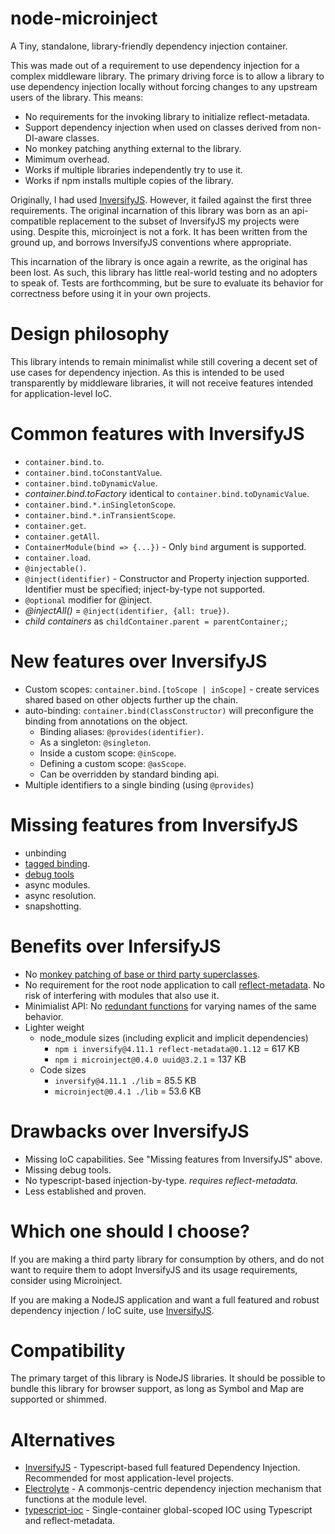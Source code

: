 # node-microinject
A Tiny, standalone, library-friendly dependency injection container.

This was made out of a requirement to use dependency injection for a complex middleware library.  The primary 
driving force is to allow a library to use dependency injection locally without forcing changes to any upstream users of the library.
This means:
- No requirements for the invoking library to initialize reflect-metadata.
- Support dependency injection when used on classes derived from non-DI-aware classes.
- No monkey patching anything external to the library.
- Mimimum overhead.
- Works if multiple libraries independently try to use it.
- Works if npm installs multiple copies of the library.

Originally, I had used [InversifyJS](https://github.com/inversify/InversifyJS).  However, it failed against the
first three requirements.  The original incarnation of this library was born as an api-compatible replacement to
the subset of InversifyJS my projects were using.
Despite this, microinject is not a fork.  It has been written from the ground up, and borrows InversifyJS conventions where appropriate.

This incarnation of the library is once again a rewrite, as the original has been lost.  As such, this library has little real-world testing
and no adopters to speak of.  Tests are forthcomming, but be sure to evaluate its behavior for correctness before using it in your own
projects.

# Design philosophy

This library intends to remain minimalist while still covering a decent set of use cases for dependency injection.
As this is intended to be used transparently by middleware libraries, it will not receive features intended for
application-level IoC.

# Common features with InversifyJS
- ```container.bind.to```.
- ```container.bind.toConstantValue```.
- ```container.bind.toDynamicValue```.
- *container.bind.toFactory* identical to ```container.bind.toDynamicValue```.
- ```container.bind.*.inSingletonScope```.
- ```container.bind.*.inTransientScope```.
- ```container.get```.
- ```container.getAll```.
- ```ContainerModule(bind => {...})``` - Only ```bind``` argument is supported.
- ```container.load```.
- ```@injectable()```.
- ```@inject(identifier)``` - Constructor and Property injection supported.  Identifier must be specified; inject-by-type not supported.
- ```@optional``` modifier for @inject.
- *@injectAll()* = ```@inject(identifier, {all: true})```.
- *child containers* as ```childContainer.parent = parentContainer;```;

# New features over InversifyJS
- Custom scopes: ```container.bind.[toScope | inScope]``` - create services shared based on other objects further up the chain.
- auto-binding: ```container.bind(ClassConstructor)``` will preconfigure the binding from annotations on the object.
    - Binding aliases: ```@provides(identifier)```.
    - As a singleton: ```@singleton```.
    - Inside a custom scope: ```@inScope```.
    - Defining a custom scope: ```@asScope```.
    - Can be overridden by standard binding api.
- Multiple identifiers to a single binding (using ```@provides```)

# Missing features from InversifyJS
- unbinding
- [tagged binding](https://github.com/inversify/InversifyJS/blob/master/wiki/tagged_bindings.md).
- [debug tools](https://github.com/inversify/inversify-chrome-devtools)
- async modules.
- async resolution.
- snapshotting.

# Benefits over InfersifyJS
- No [monkey patching of base or third party superclasses](https://github.com/inversify/InversifyJS/issues/619#issuecomment-352218311).
- No requirement for the root node application to call [reflect-metadata](https://github.com/inversify/InversifyJS/issues/737).  No risk of interfering with modules that also use it.
- Minimialist API: No [redundant functions](https://github.com/inversify/InversifyJS/issues/697) for varying names of the same behavior.
- Lighter weight
    - node_module sizes (including explicit and implicit dependencies)
        - ```npm i inversify@4.11.1 reflect-metadata@0.1.12``` = 617 KB
        - ```npm i microinject@0.4.0 uuid@3.2.1``` = 137 KB
    - Code sizes
        - ```inversify@4.11.1 ./lib``` = 85.5 KB
        - ```microinject@0.4.1 ./lib``` = 53.6 KB

# Drawbacks over InversifyJS
- Missing IoC capabilities.  See "Missing features from InversifyJS" above.
- Missing debug tools.
- No typescript-based injection-by-type.  *requires reflect-metadata.*
- Less established and proven.

# Which one should I choose?

If you are making a third party library for consumption by others, and do not want to require them to adopt InversifyJS and its usage requirements, consider using Microinject.

If you are making a NodeJS application and want a full featured and robust dependency injection / IoC suite, use [InversifyJS](https://github.com/inversify/InversifyJS).

# Compatibility

The primary target of this library is NodeJS libraries.
It should be possible to bundle this library for browser support, as long as Symbol and Map are supported or shimmed.

# Alternatives
- [InversifyJS](https://github.com/inversify/InversifyJS) - Typescript-based full featured Dependency Injection.  Recommended for most application-level projects.
- [Electrolyte](https://github.com/jaredhanson/electrolyte) - A commonjs-centric dependency injection mechanism that functions at the module level.
- [typescript-ioc](https://www.npmjs.com/package/typescript-ioc) - Single-container global-scoped IOC using Typescript and reflect-metadata.
